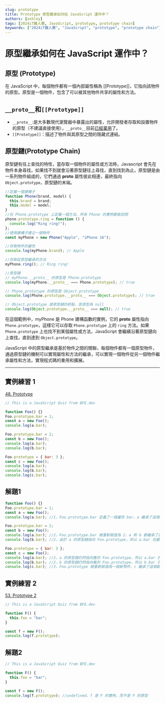 ```yaml
---
slug: prototype
title: Prototype 原型繼承如何在 JavaScript 運作中？
authors: [ashley]
tags: [2024iT鐵人賽, JavaScript, prototype, prototype chain]
keywords: ["2024iT鐵人賽", "JavaScript", "prototype", "prototype chain"]
---
```


# 原型繼承如何在 JavaScript 運作中？

## 原型 (Prototype)

在 JavaScript 中，每個物件都有一個內部屬性稱為 [[Prototype]]，它指向該物件的原型。原型是一個物件，包含了可以被其他物件共享的屬性和方法。

## `__proto__`和`[[Prototype]]`

- `__proto__`:是大多數現代瀏覽器中暴露出的屬性，允許開發者存取和設置物件的原型（不建議直接使用），`__proto__`目前[已經棄用](https://developer.mozilla.org/en-US/docs/Web/JavaScript/Reference/Global_Objects/Object/proto)了。
- `[[Prototype]]`：描述了物件與其原型之間的隱藏式連結。

## 原型鏈(Prototype Chain)

原型鏈有往上查找的特性，當存取一個物件的屬性或方法時，Javascript 會先在物件本身尋找，如果找不到就會沿著原型鏈往上尋找，直到找到為止。原型鏈是由一系列物件組成的，它們通過 **proto** 屬性彼此相連，最終指向 `Object.prototype`，原型鏈的末端。

```js
//定義一個建構子
function Phone(brand, model) {
  this.brand = brand;
  this.model = model;
}
//在 Phone.prototype 上定義一個方法，所有 Phone 的實例都能訪問
phone.prototype.ring = function () {
  console.log("Ring ring!");
};
//使用建構子建立一個物件
const myPhone = new Phone("Apple", "iPhone 16");

//存取物件的屬性
console.log(myPhone.brand); // Apple

//存取從原型繼承的方法
myPhone.ring(); // Ring ring!

//原型鏈
// myPhone.__proto__ 的原型是 Phone.prototype
console.log(myPhone.__proto__ === Phone.prototype); // true

// Phone.prototype 的原型是 Object.prototype
console.log(Phone.prototype.__proto__ === Object.prototype); // true

// Object.prototype 是原型鏈的終點，其原型為 null
console.log(Object.prototype.__proto__ === null); // true
```

在這個範例中，myPhone 是 Phone 建構函數的實例，它的 **proto** 屬性指向 `Phone.prototype`，這樣它可以存取 `Phone.prototype` 上的 `ring` 方法。如果 `Phone.prototype` 上也找不到某個屬性或方法，JavaScript 會繼續沿著原型鏈向上查找，直到達到 `Object.prototype`。

JavaScript 中的原型繼承是基於物件之間的關聯，每個物件都有一個原型物件，通過原型鏈的機制可以實現屬性和方法的繼承，可以實現一個物件從另一個物件繼承屬性和方法，實現程式碼的重用和擴展。

---

## 實例練習 1

[48. Prototype](https://bigfrontend.dev/quiz/prototype)

```js
// This is a JavaScript Quiz from BFE.dev

function Foo() {}
Foo.prototype.bar = 1;
const a = new Foo();
console.log(a.bar);

Foo.prototype.bar = 2;
const b = new Foo();
console.log(a.bar);
console.log(b.bar);

Foo.prototype = { bar: 3 };
const c = new Foo();
console.log(a.bar);
console.log(b.bar);
console.log(c.bar);
```

## 解題1

```js
function Foo() {}
Foo.prototype.bar = 1;
const a = new Foo();
console.log(a.bar); //1，Foo.prototype.bar 定義了一個屬性 bar，a 繼承了這個屬性。

Foo.prototype.bar = 2;
const b = new Foo();
console.log(a.bar); //2，Foo.prototype.bar 被重新賦值為 2，a 和 b 都繼承了這個屬性。
console.log(b.bar); //2，由於 a 的原型鏈指向 Foo.prototype，所以 a.bar 也變成了 2。

Foo.prototype = { bar: 3 };
const c = new Foo();
console.log(a.bar); //2，a 的原型鏈仍然指向舊的 Foo.prototype，所以 a.bar 仍然是 2。
console.log(b.bar); //2，b 的原型鏈仍然指向舊的 Foo.prototype，所以 b.bar 仍然是 2。
console.log(c.bar); //3，Foo.prototype 被重新賦值為一個新物件，c 繼承了這個新物件。
```

## 實例練習 2

[53. Prototype 2](https://bigfrontend.dev/quiz/prototype2)

```js
// This is a JavaScript Quiz from BFE.dev

function F() {
  this.foo = "bar";
}

const f = new F();
console.log(f.prototype);
```

## 解題2

```js
// This is a JavaScript Quiz from BFE.dev

function F() {
  this.foo = "bar";
}

const f = new F();
console.log(f.prototype); //undefined，f 是 F 的實例，而不是 F 的原型
```
